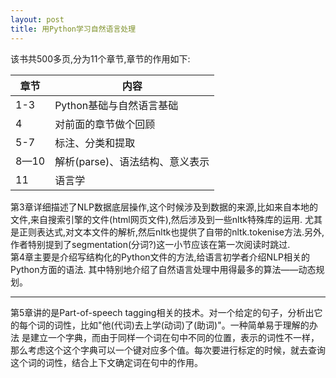 ```yaml
---
layout: post
title: 用Python学习自然语言处理
---
```

该书共500多页,分为11个章节,章节的作用如下:  

| 章节 | 内容 |
| --- | ----------- |
| 1-3 | Python基础与自然语言基础 |
| 4 | 对前面的章节做个回顾 |
| 5-7 | 标注、分类和提取 |
| 8—10 | 解析(parse)、语法结构、意义表示 | 
| 11 | 语言学 |

第3章详细描述了NLP数据底层操作,这个时候涉及到数据的来源,比如来自本地的文件,来自搜索引擎的文件(html网页文件),然后涉及到一些nltk特殊库的运用.
尤其是正则表达式,对文本文件的解析,然后nltk也提供了自带的nltk.tokenise方法.另外,作者特别提到了segmentation(分词?)这一小节应该在第一次阅读时跳过.  
第4章主要是介绍写结构化的Python文件的方法,给语言初学者介绍NLP相关的Python方面的语法. 其中特别地介绍了自然语言处理中用得最多的算法——动态规划。 

---
第5章讲的是Part-of-speech tagging相关的技术。对一个给定的句子，分析出它的每个词的词性，比如"他(代词)去上学(动词)了(助词)"。一种简单易于理解的办法
是建立一个字典，而由于同样一个词在句中不同的位置，表示的词性不一样，那么考虑这个这个字典可以一个键对应多个值。每次要进行标定的时候，就去查询这个词的词性，结合上下文确定词在句中的作用。



